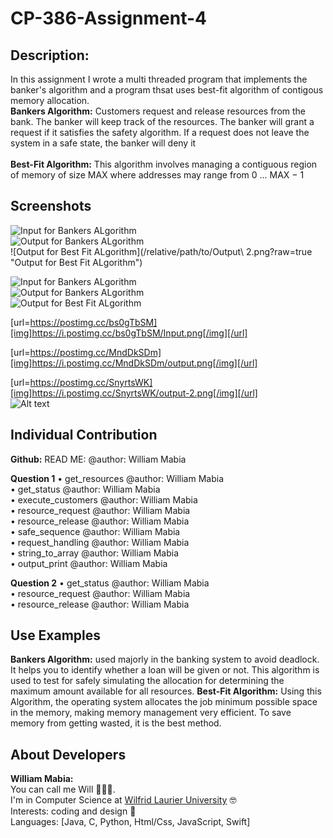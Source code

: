 # CP-386-Assignment-4

## Description: ##
In this assignment I wrote a multi threaded program that implements the banker's algorithm and a program thsat uses best-fit algorithm of contigous memory allocation. <br>
**Bankers Algorithm:** Customers request and release resources from the bank. The banker will keep track of the resources. The
banker will grant a request if it satisfies the safety algorithm. If a request does not leave the system in a
safe state, the banker will deny it <br> 
<br>
**Best-Fit Algorithm:** This algorithm involves managing a contiguous region of memory of size MAX where addresses may range from 0 ... MAX − 1 <br>

## Screenshots ##
![Input for Bankers ALgorithm](/relative/path/to/Input.png?raw=true "Input for Bankers ALgorithm") <br>
![Output for Bankers ALgorithm](/relative/path/to/Output.png?raw=true "Output for Bankers ALgorithm") <br>
![Output for Best Fit ALgorithm](/relative/path/to/Output\ 2.png?raw=true "Output for Best Fit ALgorithm") <br>

![Input for Bankers ALgorithm](https://i.postimg.cc/bs0gTbSM/Input.png "Input for Bankers ALgorithm") <br>
![Output for Bankers ALgorithm](https://i.postimg.cc/MndDkSDm/output.png "Output for Bankers ALgorithm") <br>
![Output for Best Fit ALgorithm](https://i.postimg.cc/SnyrtsWK/output-2.png[/img] "Output for Best Fit ALgorithm") <br>

[url=https://postimg.cc/bs0gTbSM][img]https://i.postimg.cc/bs0gTbSM/Input.png[/img][/url]  <br>

[url=https://postimg.cc/MndDkSDm][img]https://i.postimg.cc/MndDkSDm/output.png[/img][/url]  <br>

[url=https://postimg.cc/SnyrtsWK][img]https://i.postimg.cc/SnyrtsWK/output-2.png[/img][/url]  <br>
![Alt text](http://full/path/to/img.jpg "Optional title")

## Individual Contribution ##
**Github:**
READ ME: @author: William Mabia

**Question 1**
• get_resources @author: William Mabia <br>
• get_status @author: William Mabia <br>
• execute_customers @author: William Mabia <br>
• resource_request @author: William Mabia <br>
• resource_release @author: William Mabia <br>
• safe_sequence @author: William Mabia <br>
• request_handling @author: William Mabia <br>
• string_to_array @author: William Mabia <br>
• output_print @author: William Mabia <br>

**Question 2**
• get_status @author: William Mabia <br>
• resource_request @author: William Mabia <br>
• resource_release @author: William Mabia <br>


## Use Examples ##
**Bankers Algorithm:** used majorly in the banking system to avoid deadlock. It helps you to identify whether a loan will be given or not. This algorithm is used to test for safely simulating the allocation for determining the maximum amount available for all resources.
**Best-Fit Algorithm:** Using this Algorithm, the operating system allocates the job minimum possible space in the memory, making memory management very efficient. To save memory from getting wasted, it is the best method.

## About Developers ##
**William Mabia:** <br>
You can call me Will 👨🏽‍💻. <br>
I'm in Computer Science at [Wilfrid Laurier University](https://www.wlu.ca) 🤓 <br>
Interests: coding and design 🍄 <br>
Languages: [Java, C, Python, Html/Css, JavaScript, Swift] <br><br>


